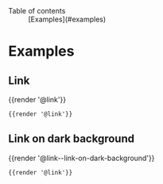 <nav class="element-navigation">
  <dl class="element-navigation__list">
    <dt class="element-navigation__title">Table of contents</dt>
    <dd class="element-navigation__item">[Examples](#examples)</dd>
  </dl>
</nav>

# Examples
## Link
<div class="element-preview">
  <div class="element-preview__inner">{{render '@link'}}</div>
</div>

```html
{{render '@link'}}
```

## Link on dark background
<div class="element-preview element-preview--dark">
  <div class="element-preview__inner">{{render '@link--link-on-dark-background'}}</div>
</div>

```html
{{render '@link'}}
```
